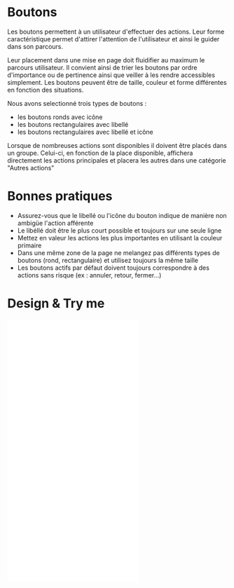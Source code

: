 # Boutons

Les boutons permettent à un utilisateur d'effectuer des actions. Leur forme caractéristique permet d'attirer l'attention de l'utilisateur et ainsi le guider dans son parcours. 

Leur placement dans une mise en page doit fluidifier au maximum le parcours utilisateur. Il convient ainsi de trier les boutons par ordre d'importance ou de pertinence ainsi que veiller à les rendre accessibles simplement.
Les boutons peuvent être de taille, couleur et forme différentes en fonction des situations. 

Nous avons selectionné trois types de boutons : 

 - les boutons ronds avec icône
 - les boutons rectangulaires avec libellé
 - les boutons rectangulaires avec libellé et icône
 
Lorsque de nombreuses actions sont disponibles il doivent être placés dans un groupe. Celui-ci, en fonction de la place disponible, affichera directement les actions principales et placera les autres dans une catégorie "Autres actions" 

# Bonnes pratiques

- Assurez-vous que le libellé ou l'icône du bouton indique de manière non ambigüe l'action afférente
- Le libéllé doit être le plus court possible et toujours sur une seule ligne
- Mettez en valeur les actions les plus importantes en utilisant la couleur primaire
- Dans une même zone de la page ne melangez pas différents types de boutons (rond, rectangulaire) et utilisez toujours la même taille
- Les boutons actifs par défaut doivent toujours correspondre à des actions sans risque (ex : annuler, retour, fermer...)

# Design & Try me

<iframe src="/design-system/iframes/molecules/buttons.html" height="600px" scrolling="no" style="border:none;" ></iframe>